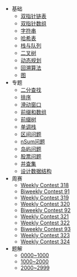 * 基础
  * [双指针链表](algorithm/pointerlist.md)
  * [双指针数组](algorithm/pointerarray.md)
  * [字符串](algorithm/string.md)
  * [哈希表](algorithm/hashtable.md)
  * [栈与队列](algorithm/stackqueue.md)
  * [二叉树](algorithm/binarytree.md)
  * [动态规划](algorithm/dp.md)
  * [回溯算法](algorithm/backtrack.md)
  * [图](algorithm/graph.md)
* 专题
  * [二分查找](topic/binarysearch.md)
  * [排序](topic/sort.md)
  * [滑动窗口](topic/slidingwindow.md)
  * [前缀和数组](topic/prefixsum.md)
  * [前缀树](topic/trie.md)
  * [单调栈](topic/monotonicstack.md)
  * [区间问题](topic/intervals.md)
  * [nSum问题](topic/nsum.md)
  * [岛屿问题](topic/island.md)
  * [股票问题](topic/stock.md)
  * [并查集](topic/unionfind.md)
  * [设计数据结构](topic/design.md)
* 周赛
  * [Weekly Contest 318](contest/weekly318.md)
  * [Biweekly Contest 91](contest/biweekly91.md)
  * [Weekly Contest 319](contest/weekly319.md)
  * [Weekly Contest 320](contest/weekly320.md)
  * [Biweekly Contest 92](contest/biweekly92.md)
  * [Weekly Contest 321](contest/weekly321.md)
  * [Weekly Contest 322](contest/weekly322.md)
  * [Biweekly Contest 93](contest/biweekly93.md)
  * [Weekly Contest 323](contest/weekly323.md)
  * [Weekly Contest 324](contest/weekly324.md)
* 题解
  * [0000~1000](solutions/1000.md)
  * [1000~2000](solutions/2000.md)
  * [2000~2999](solutions/3000.md)